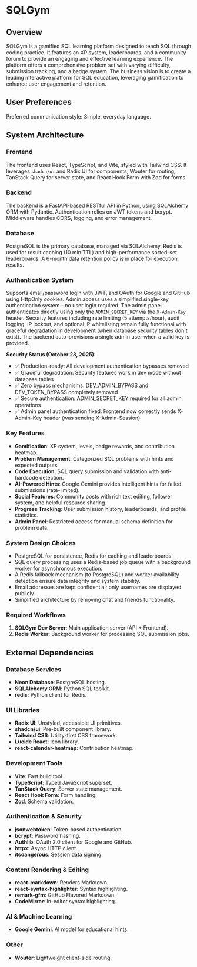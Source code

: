 # SQLGym

## Overview
SQLGym is a gamified SQL learning platform designed to teach SQL through coding practice. It features an XP system, leaderboards, and a community forum to provide an engaging and effective learning experience. The platform offers a comprehensive problem set with varying difficulty, submission tracking, and a badge system. The business vision is to create a leading interactive platform for SQL education, leveraging gamification to enhance user engagement and retention.

## User Preferences
Preferred communication style: Simple, everyday language.

## System Architecture
### Frontend
The frontend uses React, TypeScript, and Vite, styled with Tailwind CSS. It leverages `shadcn/ui` and Radix UI for components, Wouter for routing, TanStack Query for server state, and React Hook Form with Zod for forms.

### Backend
The backend is a FastAPI-based RESTful API in Python, using SQLAlchemy ORM with Pydantic. Authentication relies on JWT tokens and bcrypt. Middleware handles CORS, logging, and error management.

### Database
PostgreSQL is the primary database, managed via SQLAlchemy. Redis is used for result caching (10 min TTL) and high-performance sorted-set leaderboards. A 6-month data retention policy is in place for execution results.

### Authentication System
Supports email/password login with JWT, and OAuth for Google and GitHub using HttpOnly cookies. Admin access uses a simplified single-key authentication system - no user login required. The admin panel authenticates directly using only the `ADMIN_SECRET_KEY` via the `X-Admin-Key` header. Security features including rate limiting (5 attempts/hour), audit logging, IP lockout, and optional IP whitelisting remain fully functional with graceful degradation in development (when database security tables don't exist). The backend auto-provisions a single admin user when a valid key is provided.

**Security Status (October 23, 2025):**
- ✅ Production-ready: All development authentication bypasses removed
- ✅ Graceful degradation: Security features work in dev mode without database tables
- ✅ Zero bypass mechanisms: DEV_ADMIN_BYPASS and DEV_TOKEN_BYPASS completely removed
- ✅ Secure authentication: ADMIN_SECRET_KEY required for all admin operations
- ✅ Admin panel authentication fixed: Frontend now correctly sends X-Admin-Key header (was sending X-Admin-Session)

### Key Features
-   **Gamification**: XP system, levels, badge rewards, and contribution heatmap.
-   **Problem Management**: Categorized SQL problems with hints and expected outputs.
-   **Code Execution**: SQL query submission and validation with anti-hardcode detection.
-   **AI-Powered Hints**: Google Gemini provides intelligent hints for failed submissions (rate-limited).
-   **Social Features**: Community posts with rich text editing, follower system, and helpful resource sharing.
-   **Progress Tracking**: User submission history, leaderboards, and profile statistics.
-   **Admin Panel**: Restricted access for manual schema definition for problem data.

### System Design Choices
-   PostgreSQL for persistence, Redis for caching and leaderboards.
-   SQL query processing uses a Redis-based job queue with a background worker for asynchronous execution.
-   A Redis fallback mechanism (to PostgreSQL) and worker availability detection ensure data integrity and system stability.
-   Email addresses are kept confidential; only usernames are displayed publicly.
-   Simplified architecture by removing chat and friends functionality.

### Required Workflows
1.  **SQLGym Dev Server**: Main application server (API + Frontend).
2.  **Redis Worker**: Background worker for processing SQL submission jobs.

## External Dependencies
### Database Services
-   **Neon Database**: PostgreSQL hosting.
-   **SQLAlchemy ORM**: Python SQL toolkit.
-   **redis**: Python client for Redis.

### UI Libraries
-   **Radix UI**: Unstyled, accessible UI primitives.
-   **shadcn/ui**: Pre-built component library.
-   **Tailwind CSS**: Utility-first CSS framework.
-   **Lucide React**: Icon library.
-   **react-calendar-heatmap**: Contribution heatmap.

### Development Tools
-   **Vite**: Fast build tool.
-   **TypeScript**: Typed JavaScript superset.
-   **TanStack Query**: Server state management.
-   **React Hook Form**: Form handling.
-   **Zod**: Schema validation.

### Authentication & Security
-   **jsonwebtoken**: Token-based authentication.
-   **bcrypt**: Password hashing.
-   **Authlib**: OAuth 2.0 client for Google and GitHub.
-   **httpx**: Async HTTP client.
-   **itsdangerous**: Session data signing.

### Content Rendering & Editing
-   **react-markdown**: Renders Markdown.
-   **react-syntax-highlighter**: Syntax highlighting.
-   **remark-gfm**: GitHub Flavored Markdown.
-   **CodeMirror**: In-editor syntax highlighting.

### AI & Machine Learning
-   **Google Gemini**: AI model for educational hints.

### Other
-   **Wouter**: Lightweight client-side routing.